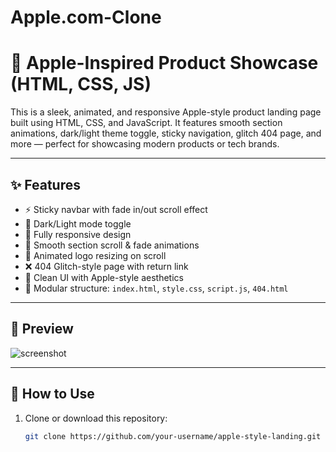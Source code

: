 # Apple.com-Clone
# 🍎 Apple-Inspired Product Showcase (HTML, CSS, JS)

This is a sleek, animated, and responsive Apple-style product landing page built using HTML, CSS, and JavaScript. It features smooth section animations, dark/light theme toggle, sticky navigation, glitch 404 page, and more — perfect for showcasing modern products or tech brands.

---

## ✨ Features

- ⚡ Sticky navbar with fade in/out scroll effect
- 🎨 Dark/Light mode toggle
- 📱 Fully responsive design
- 🔁 Smooth section scroll & fade animations
- 🍏 Animated logo resizing on scroll
- ❌ 404 Glitch-style page with return link
- 🎯 Clean UI with Apple-style aesthetics
- 📁 Modular structure: `index.html`, `style.css`, `script.js`, `404.html`

---

## 📸 Preview

![screenshot]() <!-- Replace with your own image if needed -->

---

## 🚀 How to Use

1. Clone or download this repository:
   ```bash
   git clone https://github.com/your-username/apple-style-landing.git
